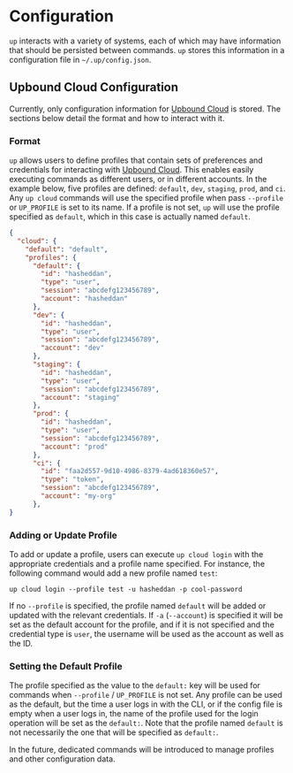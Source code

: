 # Configuration

`up` interacts with a variety of systems, each of which may have information
that should be persisted between commands. `up` stores this information in a
configuration file in `~/.up/config.json`.

## Upbound Cloud Configuration

Currently, only configuration information for [Upbound Cloud] is stored. The
sections below detail the format and how to interact with it.

### Format

`up` allows users to define profiles that contain sets of preferences and
credentials for interacting with [Upbound Cloud]. This enables easily executing
commands as different users, or in different accounts. In the example below,
five profiles are defined: `default`, `dev`, `staging`, `prod`, and `ci`. Any
`up cloud` commands will use the specified profile when pass `--profile` or
`UP_PROFILE` is set to its name. If a profile is not set, `up` will use the
profile specified as `default`, which in this case is actually named `default`.

```json
{
  "cloud": {
    "default": "default",
    "profiles": {
      "default": {
        "id": "hasheddan",
        "type": "user",
        "session": "abcdefg123456789",
        "account": "hasheddan"
      },
      "dev": {
        "id": "hasheddan",
        "type": "user",
        "session": "abcdefg123456789",
        "account": "dev"
      },
      "staging": {
        "id": "hasheddan",
        "type": "user",
        "session": "abcdefg123456789",
        "account": "staging"
      },
      "prod": {
        "id": "hasheddan",
        "type": "user",
        "session": "abcdefg123456789",
        "account": "prod"
      },
      "ci": {
        "id": "faa2d557-9d10-4986-8379-4ad618360e57",
        "type": "token",
        "session": "abcdefg123456789",
        "account": "my-org"
      },
}
```

### Adding or Update Profile

To add or update a profile, users can execute `up cloud login` with the
appropriate credentials and a profile name specified. For instance, the
following command would add a new profile named `test`:

```
up cloud login --profile test -u hasheddan -p cool-password
```

If no `--profile` is specified, the profile named `default` will be added or
updated with the relevant credentials. If `-a` (`--account`) is specified it
will be set as the default account for the profile, and if it is not specified
and the credential type is `user`, the username will be used as the account as
well as the ID.

### Setting the Default Profile

The profile specified as the value to the `default:` key will be used for
commands when `--profile` / `UP_PROFILE` is not set. Any profile can be used as
the default, but the time a user logs in with the CLI, or if the config file is
empty when a user logs in, the name of the profile used for the login operation
will be set as the `default:`. Note that the profile named `default` is not
necessarily the one that will be specified as `default:`.

In the future, dedicated commands will be introduced to manage profiles and
other configuration data.

<!-- Named Links -->
[Upbound Cloud]: https://www.upbound.io/
